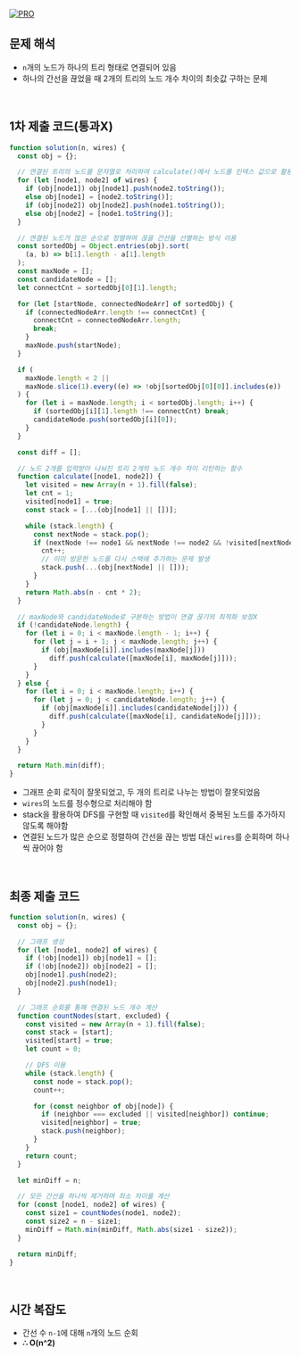 [![PRO]][Link]

## 문제 해석

- `n`개의 노드가 하나의 트리 형태로 연결되어 있음
- 하나의 간선을 끊었을 때 2개의 트리의 노드 개수 차이의 최솟값 구하는 문제

<br>

## 1차 제출 코드(통과X)

```javascript
function solution(n, wires) {
  const obj = {};

  // 연결된 트리의 노드를 문자열로 처리하여 calculate()에서 노드를 인덱스 값으로 활용할 때 문제 발생
  for (let [node1, node2] of wires) {
    if (obj[node1]) obj[node1].push(node2.toString());
    else obj[node1] = [node2.toString()];
    if (obj[node2]) obj[node2].push(node1.toString());
    else obj[node2] = [node1.toString()];
  }

  // 연결된 노드가 많은 순으로 정렬하여 끊을 간선을 선별하는 방식 이용
  const sortedObj = Object.entries(obj).sort(
    (a, b) => b[1].length - a[1].length
  );
  const maxNode = [];
  const candidateNode = [];
  let connectCnt = sortedObj[0][1].length;

  for (let [startNode, connectedNodeArr] of sortedObj) {
    if (connectedNodeArr.length !== connectCnt) {
      connectCnt = connectedNodeArr.length;
      break;
    }
    maxNode.push(startNode);
  }

  if (
    maxNode.length < 2 ||
    maxNode.slice(1).every((e) => !obj[sortedObj[0][0]].includes(e))
  ) {
    for (let i = maxNode.length; i < sortedObj.length; i++) {
      if (sortedObj[i][1].length !== connectCnt) break;
      candidateNode.push(sortedObj[i][0]);
    }
  }

  const diff = [];

  // 노드 2개를 입력받아 나눠진 트리 2개의 노드 개수 차이 리턴하는 함수
  function calculate([node1, node2]) {
    let visited = new Array(n + 1).fill(false);
    let cnt = 1;
    visited[node1] = true;
    const stack = [...(obj[node1] || [])];

    while (stack.length) {
      const nextNode = stack.pop();
      if (nextNode !== node1 && nextNode !== node2 && !visited[nextNode]) {
        cnt++;
        // 이미 방문한 노드를 다시 스택에 추가하는 문제 발생
        stack.push(...(obj[nextNode] || []));
      }
    }
    return Math.abs(n - cnt * 2);
  }

  // maxNode와 candidateNode로 구분하는 방법이 연결 끊기의 최적화 보장X
  if (!candidateNode.length) {
    for (let i = 0; i < maxNode.length - 1; i++) {
      for (let j = i + 1; j < maxNode.length; j++) {
        if (obj[maxNode[i]].includes(maxNode[j]))
          diff.push(calculate([maxNode[i], maxNode[j]]));
      }
    }
  } else {
    for (let i = 0; i < maxNode.length; i++) {
      for (let j = 0; j < candidateNode.length; j++) {
        if (obj[maxNode[i]].includes(candidateNode[j])) {
          diff.push(calculate([maxNode[i], candidateNode[j]]));
        }
      }
    }
  }

  return Math.min(diff);
}
```

- 그래프 순회 로직이 잘못되었고, 두 개의 트리로 나누는 방법이 잘못되었음
- `wires`의 노드를 정수형으로 처리해야 함
- stack을 활용하여 DFS를 구현할 때 `visited`를 확인해서 중복된 노드를 추가하지 않도록 해야함
- 연결된 노드가 많은 순으로 정렬하여 간선을 끊는 방법 대신 `wires`를 순회하며 하나씩 끊어야 함

<br>

## 최종 제출 코드

```javascript
function solution(n, wires) {
  const obj = {};

  // 그래프 생성
  for (let [node1, node2] of wires) {
    if (!obj[node1]) obj[node1] = [];
    if (!obj[node2]) obj[node2] = [];
    obj[node1].push(node2);
    obj[node2].push(node1);
  }

  // 그래프 순회를 통해 연결된 노드 개수 계산
  function countNodes(start, excluded) {
    const visited = new Array(n + 1).fill(false);
    const stack = [start];
    visited[start] = true;
    let count = 0;

    // DFS 이용
    while (stack.length) {
      const node = stack.pop();
      count++;

      for (const neighbor of obj[node]) {
        if (neighbor === excluded || visited[neighbor]) continue;
        visited[neighbor] = true;
        stack.push(neighbor);
      }
    }
    return count;
  }

  let minDiff = n;

  // 모든 간선을 하나씩 제거하며 최소 차이를 계산
  for (const [node1, node2] of wires) {
    const size1 = countNodes(node1, node2);
    const size2 = n - size1;
    minDiff = Math.min(minDiff, Math.abs(size1 - size2));
  }

  return minDiff;
}
```

<br>

## 시간 복잡도

- 간선 수 `n-1`에 대해 `n`개의 노드 순회
- **∴ O(n^2)**

<!---------------------------------------------------------------------------->

[PRO]: https://github.com/GoSSaChin/algorithm-js/assets/107768516/67c43b52-bc3f-4571-a249-5519021afbb0
[Link]: https://school.programmers.co.kr/learn/courses/30/lessons/86971
